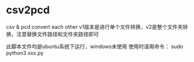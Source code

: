 # csv2pcd
csv &amp; pcd convert each other
v1版本是进行单个文件转换，v2是整个文件夹转换，注意替换文件路径和文件夹路径即可

此脚本文件均是ubuntu系统下运行，windows未使用
使用时请用命令：
sudo python3 xxx.py


<!-- 由于你在使用 sudo 运行脚本，可能导致使用的Python环境不同，sudo 下可能没有安装 open3d。可以尝试以下方法来解决问题。

方法1：使用 sudo -H pip3 install
首先，确保在 sudo 环境下安装 open3d 和 numpy：

sudo -H pip3 install open3d numpy -->
